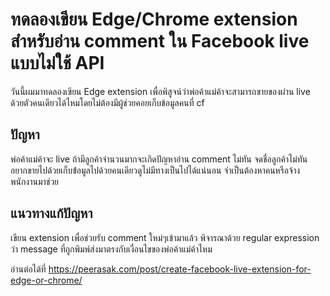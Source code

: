 # ทดลองเขียน Edge/Chrome extension สำหรับอ่าน comment ใน Facebook live แบบไม่ใช้ API
วันนี้ผมมาทดลองเขียน Edge extension เพื่อพิสูจน์ว่าพ่อค้าแม่ค้าจะสามารถขายของผ่าน live ด้วยตัวคนเดียวได้ไหมโดยไม่ต้องมีผู้ช่วยคอยเก็บข้อมูลคนที่ cf

## ปัญหา
พ่อค้าแม่ค้าจะ live ถ้ามีลูกค้าจำนวนมากจะเกิดปัญหาอ่าน comment ไม่ทัน จดชื่อลูกค้าไม่ทัน อยากขายไปด้วยเก็บข้่อมูลไปด้วยคนเดียวดูไม่มีทางเป็นไปได้แน่นอน จำเป็นต้องหาคนหรือจ้างพนักงานมาช่วย

## แนวทางแก้ปัญหา
เขียน extension เพื่อช่วยรับ comment ใหม่ๆเข้ามาแล้ว พิจารณาด้วย regular expression ว่า message ที่ถูกพิมพ์ส่งมาตรงกับเงื่อนไขของพ่อค้าแม่ค้าไหม

อ่านต่อได้ที่
https://peerasak.com/post/create-facebook-live-extension-for-edge-or-chrome/